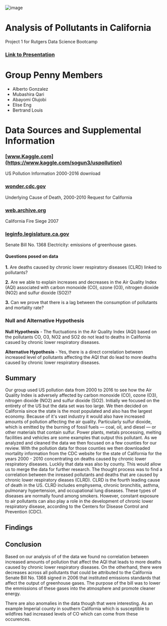 ![image](https://user-images.githubusercontent.com/78628287/119001839-576eb380-b95a-11eb-865f-a6ea019034af.png)
# Analysis of Pollutants in California 


Project 1 for Rutgers Data Science Bootcamp

### [Link to Presentation](https://docs.google.com/presentation/d/1iASbDnn62o1SOcaoT7vGkzs5uftBpUboqCBNdySm6Ts/edit#slide=id.p)

# Group Penny Members
* Alberto Gonzalez
* Mubashira Qari
* Abayomi Olujobi
* Elise Eng
* Bertrand Louis

# Data Sources and Supplemental Information

### [www.Kaggle.com](https://www.kaggle.com/sogun3/uspollution) 
US Pollution Information 2000-2016 download


### [wonder.cdc.gov](https://wonder.cdc.gov/controller/datarequest/D76) 
Underlying Cause of Death, 2000-2010 Request for California

### [web.archive.org](https://web.archive.org/web/20181119041829/http://www.fire.ca.gov/fire_protection/downloads/siege/2007/Overview_CompleteFinal.pdf)
California Fire Siege 2007 

### [leginfo.legislature.ca.gov](https://leginfo.legislature.ca.gov/faces/billNavClient.xhtml?bill_id=200520060SB1368)
Senate Bill No. 1368 Electricity: emissions of greenhouse gases.

#### Questions posed on data

**1.**  Are deaths caused by chronic lower respiratory diseases (CLRD) linked to pollutants?

**2.** Are we able to explain increases and decreases in the Air Quality Index (AQI) associated with carbon monoxide (CO), ozone (O3), nitrogen dioxide (NO2) and sulfur dioxide (SO2)?

**3.** Can we prove that there is a lag between the consumption of pollutants and mortality rate?

### Null and Alternative Hypothesis

**Null Hypothesis** - The fluctuations in the Air Quality Index (AQI) based on the pollutants CO, O3, NO2 and SO2 do not lead to deaths in California casued by chronic lower respiratory diseases.

**Alternative Hypothesis** - Yes, there is a direct correlation between increased level of pollutants affecting the AQI that do lead to more deaths caused by chronic lower respiratory diseases.

## Summary

  Our group used US pollution data from 2000 to 2016 to see how the Air Quality Index is adversely affected by carbon monoxide (CO), ozone (O3), nitrogen dioxide (NO2) and sulfur dioxide (SO2). Initially we focused on the entirety of the US but the data set was too large. We then decided on California since the state is the most populated and also has the largest economy. Because of it's vast industry it would also have increased amounts of pollution affecting the air quality. Particularly sulfur dioxide, which is emitted by the burning of fossil fuels — coal, oil, and diesel — or other materials that contain sulfur. Power plants, metals processing, melting facilities and vehicles are some examples that output this pollutant. As we analyzed and cleaned the data we then focused on a few counties for our review. With the pollution data for those counties we then downloaded mortality information from the CDC website for the state of California for the years 2000 - 2010 concentrating on deaths caused by chronic lower respiratory diseases. Luckliy that data was also by county. This would allow us to merge the data for further research. The thought process was to find a correlation between the inreased pollutants and deaths that are caused by chronic lower respiratory dieases (CLRD). CLRD is the fourth leading cause of death in the US. CLRD includes emphysema, chronic bronchitis, asthma, pulmonary hypertension, and occupational lung diseases. These types of diseases are normally found among smokers. However, constant exposure to air pollutants can also play a role in the development of chronic lower respiratory disease, according to the Centers for Disease Control and Prevention (CDC).  
  
## Findings

## Conclusion
  
  Based on our analysis of of the data we found no correlation between increased amounts of pollution that affect the AQI that leads to more deaths caused by chronic lower respiratory diseases. On the otherhand, there were decreases across all pollutants that could be attributed to the California Senate Bill No. 1368 signed in 2006 that instituted emissions standards that affect the output of greenhouse gases. The purpose of the bill was to lower the emmissions of these gases into the atmosphere and promote cleaner energy.  
  
  There are also anomalies in the data though that were interesting. As an example Imperial county in southern California which is susceptible to wildfires had increased levels of CO which can come from these occurences.
